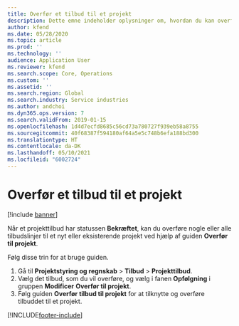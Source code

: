 ```yaml
---
title: Overfør et tilbud til et projekt
description: Dette emne indeholder oplysninger om, hvordan du kan overføre et tilbud til et nyt eller eksisterende projekt.
author: kfend
ms.date: 05/28/2020
ms.topic: article
ms.prod: ''
ms.technology: ''
audience: Application User
ms.reviewer: kfend
ms.search.scope: Core, Operations
ms.custom: ''
ms.assetid: ''
ms.search.region: Global
ms.search.industry: Service industries
ms.author: andchoi
ms.dyn365.ops.version: 7
ms.search.validFrom: 2019-01-15
ms.openlocfilehash: 1d4d7ecfd8685c56cd73a780727f939eb58a8755
ms.sourcegitcommit: 40f68387f594180af64a5e5c748b6efa188bd300
ms.translationtype: HT
ms.contentlocale: da-DK
ms.lasthandoff: 05/10/2021
ms.locfileid: "6002724"
---
```

# <a name="transfer-a-quotation-to-a-project"></a>Overfør et tilbud til et projekt

[!include [banner](../includes/banner.md)]

Når et projekttilbud har statussen **Bekræftet**, kan du overføre nogle eller alle tilbudslinjer til et nyt eller eksisterende projekt ved hjælp af guiden **Overfør til projekt**. 

Følg disse trin for at bruge guiden.

1. Gå til **Projektstyring og regnskab** > **Tilbud** > **Projekttilbud**.
2. Vælg det tilbud, som du vil overføre, og vælg i fanen **Opfølgning** i gruppen **Modificer** **Overfør til projekt**.
3. Følg guiden **Overfør tilbud til projekt** for at tilknytte og overføre tilbuddet til et projekt.


[!INCLUDE[footer-include](../includes/footer-banner.md)]
